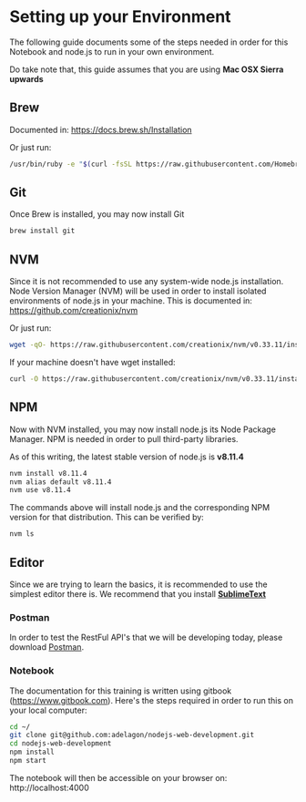 # Setting up your Environment

The following guide documents some of the steps needed in order for this Notebook and node.js to run in your own environment.

Do take note that, this guide assumes that you are using **Mac OSX Sierra upwards**

## Brew

Documented in: https://docs.brew.sh/Installation

Or just run:

```bash
/usr/bin/ruby -e "$(curl -fsSL https://raw.githubusercontent.com/Homebrew/install/master/install)"
```

## Git

Once Brew is installed, you may now install Git

```bash
brew install git
```



## NVM

Since it is not recommended to use any system-wide node.js installation. Node Version Manager (NVM) will be used in order to install isolated environments of node.js in your machine. This is documented in: https://github.com/creationix/nvm

Or just run:

```bash
wget -qO- https://raw.githubusercontent.com/creationix/nvm/v0.33.11/install.sh | bash
```

If your machine doesn't have wget installed:

```bash
curl -O https://raw.githubusercontent.com/creationix/nvm/v0.33.11/install.sh | bash
```



## NPM

Now with NVM installed, you may now install node.js its Node Package Manager. NPM is needed in order to pull third-party libraries.

As of this writing, the latest stable version of node.js is **v8.11.4**

```bash
nvm install v8.11.4
nvm alias default v8.11.4
nvm use v8.11.4
```

The commands above will install node.js and the corresponding NPM version for that distribution. This can be verified by:

```bash
nvm ls
```



## Editor

Since we are trying to learn the basics, it is recommended to use the simplest editor there is. We recommend that you install **[SublimeText](https://www.sublimetext.com/)**

### Postman

In order to test the RestFul API's that we will be developing today, please download [Postman](https://www.getpostman.com).

### Notebook

The documentation for this training is written using gitbook (https://www.gitbook.com). Here's the steps required in order to run this on your local computer:

```bash
cd ~/
git clone git@github.com:adelagon/nodejs-web-development.git
cd nodejs-web-development
npm install
npm start
```

The notebook will then be accessible on your browser on: http://localhost:4000

